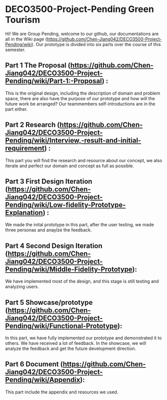 # DECO3500-Project-Pending Green Tourism

Hi! We are Group Pending, welcome to our github, our documentations are all in the Wiki page (https://github.com/Chen-Jiang042/DECO3500-Project-Pending/wiki). Our prototype is divided into six parts over the course of this semester. 

## Part 1 The Proposal (https://github.com/Chen-Jiang042/DECO3500-Project-Pending/wiki/Part-1:-Proposal) :

This is the original design, including the description of domain and problem space, there are also have the purpose of our prototype and how will the future work be arranged? Our teammembers self-introductions are in the part either.

## Part 2 Research (https://github.com/Chen-Jiang042/DECO3500-Project-Pending/wiki/Interview,-result-and-initial-requirement) :

This part you will find the research and resource about our concept, we also iterate and perfect our domain and concept as full as possible.

## Part 3 First Design Iteration (https://github.com/Chen-Jiang042/DECO3500-Project-Pending/wiki/Low-fidelity-Prototype-Explanation) :

We made the inital prototype in this part, after the user testing, we made three personas and anaylze the feedback.

## Part 4 Second Design Iteration (https://github.com/Chen-Jiang042/DECO3500-Project-Pending/wiki/Middle-Fidelity-Prototype):

We have implemented most of the design, and this stage is still testing and analyzing users.


## Part 5 Showcase/prototype (https://github.com/Chen-Jiang042/DECO3500-Project-Pending/wiki/Functional-Prototype):

In this part, we have fully implemented our prototype and demonstrated it to others. We have received a lot of feedback. In the showcase, we will analyze the feedback and get the future development direction.


## Part 6 Document (https://github.com/Chen-Jiang042/DECO3500-Project-Pending/wiki/Appendix):

This part include the appendix and resources we used.
